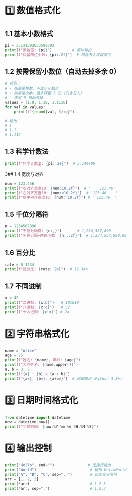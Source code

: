 # 1️⃣ 数值格式化
## 1.1 基本小数格式
```python
pi = 3.141592653589793
print(f"原始值: {pi}")         # 原样输出
print(f"保留两位小数: {pi:.2f}")  # 四舍五入保留两位
```
## 1.2 按需保留小数位（自动去掉多余 0）
```python
# 规则：
# - 如果是整数，不显示小数点
# - 如果是小数，最多保留 3 位（四舍五入）
# - 末尾 0 自动去掉
values = [1.0, 1.10, 1.1116]
for val in values:
    print(f"{round(val, 3):g}")

# 输出：
# 1
# 1.1
# 1.112
```

## 1.3 科学计数法
```python
print(f"科学计数法: {pi:.2e}")  # 3.14e+00
```

3## 1.4 宽度与对齐
```python
num = 123.456
print(f"右对齐宽度10: {num:10.2f}")  # '    123.46'
print(f"左对齐宽度10: {num:<10.2f}")  # '123.46    '
print(f"居中对齐宽度10: {num:^10.2f}") # ' 123.46  '
```

## 1.5 千位分隔符
```python
n = 1234567890
print(f"千位分隔符: {n:,}")       # 1,234,567,890
print(f"千位分隔+两位小数: {n:,.2f}")  # 1,234,567,890.00
```
## 1.6 百分比
```python
rate = 0.1234
print(f"百分比: {rate:.2%}")  # 12.34%
```
## 1.7 不同进制
```python
x = 42
print(f"二进制: {x:b}")   # 101010
print(f"八进制: {x:o}")   # 52
print(f"十六进制: {x:x}") # 2a
```

# 2️⃣ 字符串格式化
```python
name = "Alice"
age = 25
print(f"姓名: {name}, 年龄: {age}")
print(f"大写姓名: {name.upper()}")
a, b = 3, 5
print(f"{a} + {b} = {a + b}")
print(f"{a=}, {b=}, {a+b=}")  # 调试输出（Python 3.8+）
```
# 3️⃣ 日期时间格式化
```python
from datetime import datetime
now = datetime.now()
print(f"当前时间: {now:%Y-%m-%d %H:%M:%S}")
```
# 4️⃣ 输出控制
```python
print("Hello", end="")               # 无换行输出
print("World")                        # 输出 HelloWorld
print("A", "B", "C", sep=", ")        # 自定义分隔符
arr = [1, 2, 3]
print(*arr)                           # 1 2 3
print(*arr, sep=",")                  # 1,2,3
```

```python
```

```python
```